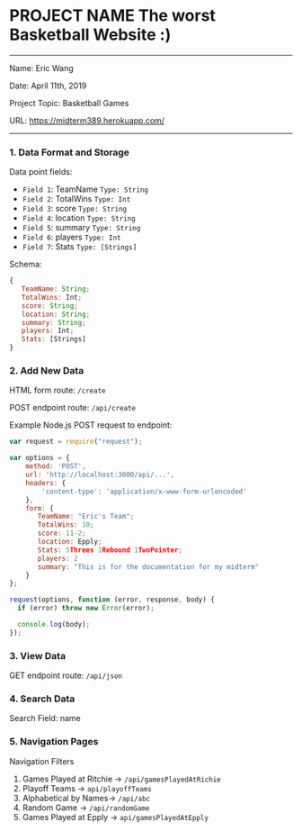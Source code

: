 
# PROJECT NAME The worst Basketball Website :) 

---

Name: Eric Wang

Date: April 11th, 2019 

Project Topic: Basketball Games

URL: https://midterm389.herokuapp.com/

---


### 1. Data Format and Storage

Data point fields:
- `Field 1`: TeamName    `Type: String` 
- `Field 2`: TotalWins   `Type: Int `
- `Field 3`: score       `Type: String` 
- `Field 4`: location    `Type: String` 
- `Field 5`: summary     `Type: String ` 
- `Field 6`: players     `Type: Int` 
- `Field 7`: Stats       `Type: [Strings]` 

Schema:
```javascript
{
   TeamName: String;
   TotalWins: Int;
   score: String;
   location: String;
   summary: String;
   players: Int;
   Stats: [Strings]
}
```

### 2. Add New Data

HTML form route: `/create`

POST endpoint route: `/api/create`

Example Node.js POST request to endpoint: 
```javascript
var request = require("request");

var options = { 
    method: 'POST',
    url: 'http://localhost:3000/api/...',
    headers: { 
        'content-type': 'application/x-www-form-urlencoded' 
    },
    form: { 
       TeamName: "Eric's Team";
       TotalWins: 10;
       score: 11-2;
       location: Epply;
       Stats: 5Threes 1Rebound 1TwoPointer;
       players: 2 
       summary: "This is for the documentation for my midterm"
    } 
};

request(options, function (error, response, body) {
  if (error) throw new Error(error);

  console.log(body);
});
```

### 3. View Data

GET endpoint route: `/api/json`

### 4. Search Data

Search Field: name

### 5. Navigation Pages

Navigation Filters
1. Games Played at Ritchie -> `/api/gamesPlayedAtRichie`
2. Playoff Teams -> `api/playoffTeams`
3. Alphabetical by Names-> `/api/abc`
4. Random Game -> `/api/randomGame`
5. Games Played at Epply -> `api/gamesPlayedAtEpply`

